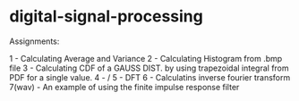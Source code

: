 # digital-signal-processing

Assignments:

1 - Calculating Average and Variance
2 - Calculating Histogram from .bmp file
3 - Calculating CDF of a GAUSS DIST. by using trapezoidal integral from PDF for a single value.
4 - /
5 - DFT
6 - Calculatins inverse fourier transform
7(wav) - An example of using the finite impulse response filter

